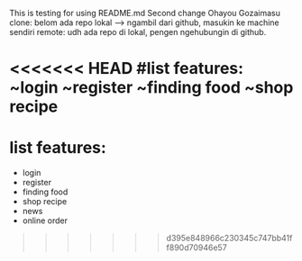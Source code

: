 This is testing for using README.md
Second change
Ohayou Gozaimasu
clone: belom ada repo lokal --> ngambil dari github, masukin ke machine sendiri
remote: udh ada repo di lokal, pengen ngehubungin di github.

<<<<<<< HEAD
#list features:
~login
~register
~finding food
~shop recipe
=======
# list features:
- login
- register
- finding food
- shop recipe
- news
- online order
>>>>>>> d395e848966c230345c747bb41ff890d70946e57
